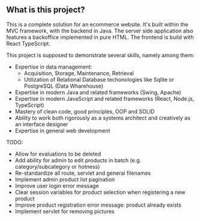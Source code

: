 ## What is this project?

This is a complete solution for an ecommerce website. It's built within the MVC framework, with the backend in Java. The server side application also features a backoffice implemented in pure HTML. The frontend is build with React TypeScript. 

This project is supposed to demonstrate several skills, namely among them:
- Expertise in data management:
  - Acquisition, Storage, Maintenance, Retrieval
  - Utilization of Relational Database techonologies like Sqlite or PostgreSQL (Data Wharehouse)
- Expertise in modern Java and related frameworks (Swing, Apache)
- Expertise in modern JavaScript and related frameworks (React, Node.js, TypeScript)
- Mastery of clean code, good principles, OOP and SOLID
- Ability to work both rigorously as a systems architect and creatively as an interface designer
- Expertise in general web development

TODO:
- Allow for evaluations to be deleted
- Add ability for admin to edit products in batch (e.g. category/subcategory or hotness)
- Re-standardize all route, servlet and general filenames
- Implement admin product list pagination
- Improve user login error message
- Clear session variables for product selection when registering a new product
- Improve product registration error message: product already exists
- Implement servlet for removing pictures
